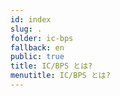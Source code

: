 ```yaml
---
id: index
slug: .
folder: ic-bps
fallback: en
public: true
title: IC/BPS とは?
menutitle: IC/BPS とは?
---
```

